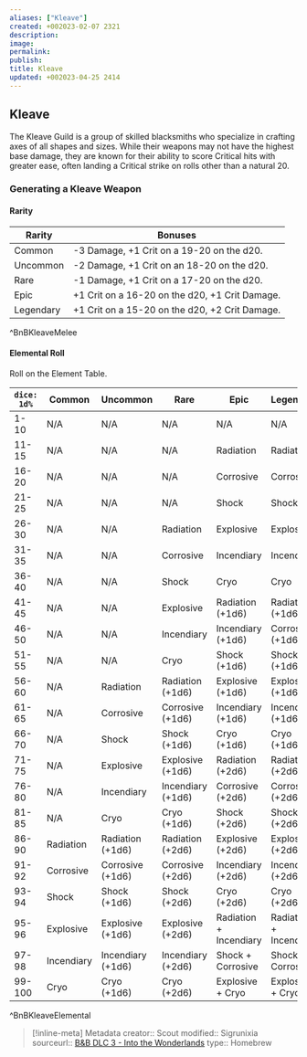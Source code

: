 ```yaml
---
aliases: ["Kleave"]
created: +002023-02-07 2321
description: 
image: 
permalink: 
publish: 
title: Kleave
updated: +002023-04-25 2414
---
```


## Kleave

The Kleave Guild is a group of skilled blacksmiths who specialize in crafting axes of all shapes and sizes. While their weapons may not have the highest base damage, they are known for their ability to score Critical hits with greater ease, often landing a Critical strike on rolls other than a natural 20.

### Generating a Kleave Weapon

#### Rarity

| Rarity    | Bonuses                                        |
| --------- | ---------------------------------------------- |
| Common    | -3 Damage, +1 Crit on a 19-20 on the d20.      |
| Uncommon  | -2 Damage, +1 Crit on an 18-20 on the d20.     |
| Rare      | -1 Damage, +1 Crit on a 17-20 on the d20.      |
| Epic      | +1 Crit on a 16-20 on the d20, +1 Crit Damage. |
| Legendary | +1 Crit on a 15-20 on the d20, +2 Crit Damage. |
^BnBKleaveMelee

#### Elemental Roll

Roll on the Element Table.

| `dice: 1d%`      | **Common**     | **Uncommon**          | **Rare**              | **Epic**                   | **Legendary**              |
| ------ | ---------- | ----------------- | ----------------- | ---------------------- | ---------------------- |
| 1-10   | N/A        | N/A               | N/A               | N/A                    | N/A                    |
| 11-15  | N/A        | N/A               | N/A               | Radiation              | Radiation              |
| 16-20  | N/A        | N/A               | N/A               | Corrosive              | Corrosive              |
| 21-25  | N/A        | N/A               | N/A               | Shock                  | Shock                  |
| 26-30  | N/A        | N/A               | Radiation         | Explosive              | Explosive              |
| 31-35  | N/A        | N/A               | Corrosive         | Incendiary             | Incendiary             |
| 36-40  | N/A        | N/A               | Shock             | Cryo                   | Cryo                   |
| 41-45  | N/A        | N/A               | Explosive         | Radiation (+1d6)       | Radiation (+1d6)       |
| 46-50  | N/A        | N/A               | Incendiary        | Incendiary (+1d6)      | Corrosive (+1d6)       |
| 51-55  | N/A        | N/A               | Cryo              | Shock (+1d6)           | Shock (+1d6)           |
| 56-60  | N/A        | Radiation         | Radiation (+1d6)  | Explosive (+1d6)       | Explosive (+1d6)       |
| 61-65  | N/A        | Corrosive         | Corrosive (+1d6)  | Incendiary (+1d6)      | Incendiary (+1d6)      |
| 66-70  | N/A        | Shock             | Shock (+1d6)      | Cryo (+1d6)            | Cryo (+1d6)            |
| 71-75  | N/A        | Explosive         | Explosive (+1d6)  | Radiation (+2d6)       | Radiation (+2d6)       |
| 76-80  | N/A        | Incendiary        | Incendiary (+1d6) | Corrosive (+2d6)       | Corrosive (+2d6)       |
| 81-85  | N/A        | Cryo              | Cryo (+1d6)       | Shock (+2d6)           | Shock (+2d6)           |
| 86-90  | Radiation  | Radiation (+1d6)  | Radiation (+2d6)  | Explosive (+2d6)       | Explosive (+2d6)       |
| 91-92  | Corrosive  | Corrosive (+1d6)  | Corrosive (+2d6)  | Incendiary (+2d6)      | Incendiary (+2d6)      |
| 93-94  | Shock      | Shock (+1d6)      | Shock (+2d6)      | Cryo (+2d6)            | Cryo (+2d6)            |
| 95-96  | Explosive  | Explosive (+1d6)  | Explosive (+2d6)  | Radiation + Incendiary | Radiation + Incendiary |
| 97-98  | Incendiary | Incendiary (+1d6) | Incendiary (+2d6) | Shock + Corrosive      | Shock + Corrosive      |
| 99-100 | Cryo       | Cryo (+1d6)       | Cryo (+2d6)       | Explosive + Cryo       | Explosive + Cryo                       |
^BnBKleaveElemental

> [!inline-meta] Metadata
> creator:: Scout
> modified:: Sigrunixia
> sourceurl:: [B&B DLC 3 - Into the Wonderlands](https://docs.google.com/document/d/1MLOgrWwcLNTnP9PuXrKiLImy7SUh4hXO8arVUAlmdp0/edit)
> type:: Homebrew
